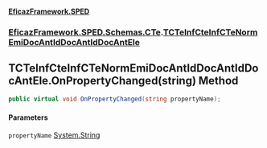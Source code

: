 #### [EficazFramework.SPED](EficazFrameworkSPED.md 'EficazFramework SPED')
### [EficazFramework.SPED.Schemas.CTe](EficazFramework.SPED.Schemas.CTe.md 'EficazFramework.SPED.Schemas.CTe').[TCTeInfCteInfCTeNormEmiDocAntIdDocAntIdDocAntEle](EficazFramework.SPED.Schemas.CTe/TCTeInfCteInfCTeNormEmiDocAntIdDocAntIdDocAntEle.md 'EficazFramework.SPED.Schemas.CTe.TCTeInfCteInfCTeNormEmiDocAntIdDocAntIdDocAntEle')

## TCTeInfCteInfCTeNormEmiDocAntIdDocAntIdDocAntEle.OnPropertyChanged(string) Method

```csharp
public virtual void OnPropertyChanged(string propertyName);
```
#### Parameters

<a name='EficazFramework.SPED.Schemas.CTe.TCTeInfCteInfCTeNormEmiDocAntIdDocAntIdDocAntEle.OnPropertyChanged(string).propertyName'></a>

`propertyName` [System.String](https://docs.microsoft.com/en-us/dotnet/api/System.String 'System.String')